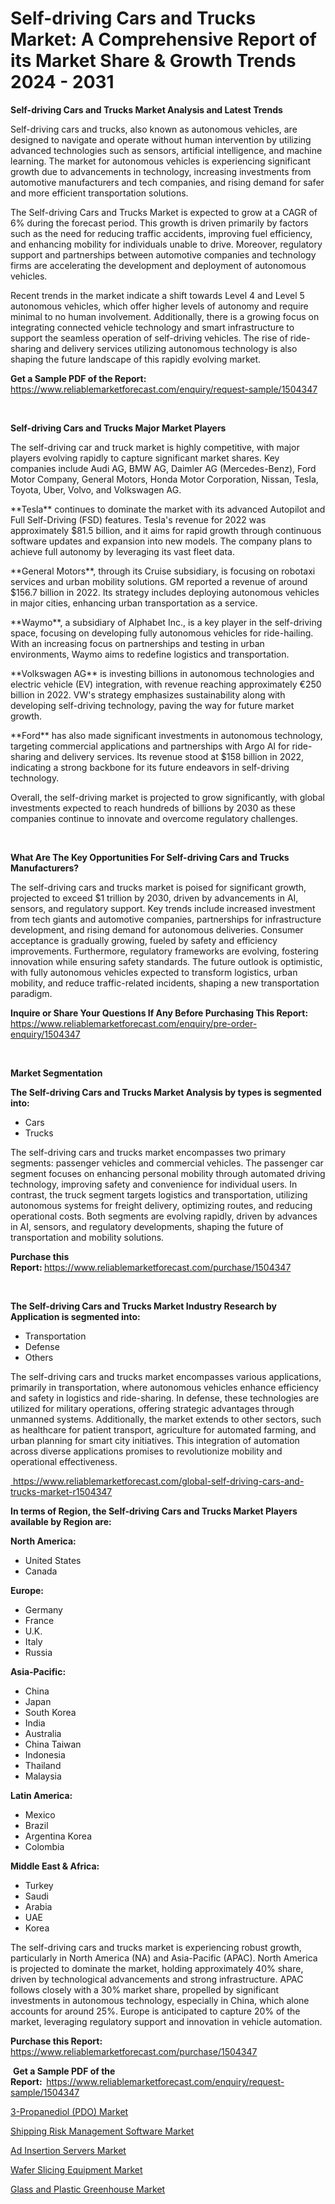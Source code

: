 <p><h1>Self-driving Cars and Trucks Market: A Comprehensive Report of its Market Share & Growth Trends 2024 - 2031</h1></p><p><strong>Self-driving Cars and Trucks Market Analysis and Latest Trends</strong></p>
<p><p>Self-driving cars and trucks, also known as autonomous vehicles, are designed to navigate and operate without human intervention by utilizing advanced technologies such as sensors, artificial intelligence, and machine learning. The market for autonomous vehicles is experiencing significant growth due to advancements in technology, increasing investments from automotive manufacturers and tech companies, and rising demand for safer and more efficient transportation solutions.</p><p>The Self-driving Cars and Trucks Market is expected to grow at a CAGR of 6% during the forecast period. This growth is driven primarily by factors such as the need for reducing traffic accidents, improving fuel efficiency, and enhancing mobility for individuals unable to drive. Moreover, regulatory support and partnerships between automotive companies and technology firms are accelerating the development and deployment of autonomous vehicles.</p><p>Recent trends in the market indicate a shift towards Level 4 and Level 5 autonomous vehicles, which offer higher levels of autonomy and require minimal to no human involvement. Additionally, there is a growing focus on integrating connected vehicle technology and smart infrastructure to support the seamless operation of self-driving vehicles. The rise of ride-sharing and delivery services utilizing autonomous technology is also shaping the future landscape of this rapidly evolving market.</p></p>
<p><strong>Get a Sample PDF of the Report:&nbsp;</strong> <a href="https://www.reliablemarketforecast.com/enquiry/request-sample/1504347?utm_campaign=1134&utm_medium=2&utm_source=Github&utm_content=ia&utm_term=12102024&utm_id=self-driving-cars-and-trucks">https://www.reliablemarketforecast.com/enquiry/request-sample/1504347</a></p>
<p>&nbsp;</p>
<p><strong>Self-driving Cars and Trucks Major Market Players</strong></p>
<p><p>The self-driving car and truck market is highly competitive, with major players evolving rapidly to capture significant market shares. Key companies include Audi AG, BMW AG, Daimler AG (Mercedes-Benz), Ford Motor Company, General Motors, Honda Motor Corporation, Nissan, Tesla, Toyota, Uber, Volvo, and Volkswagen AG. </p><p>**Tesla** continues to dominate the market with its advanced Autopilot and Full Self-Driving (FSD) features. Tesla's revenue for 2022 was approximately $81.5 billion, and it aims for rapid growth through continuous software updates and expansion into new models. The company plans to achieve full autonomy by leveraging its vast fleet data.</p><p>**General Motors**, through its Cruise subsidiary, is focusing on robotaxi services and urban mobility solutions. GM reported a revenue of around $156.7 billion in 2022. Its strategy includes deploying autonomous vehicles in major cities, enhancing urban transportation as a service.</p><p>**Waymo**, a subsidiary of Alphabet Inc., is a key player in the self-driving space, focusing on developing fully autonomous vehicles for ride-hailing. With an increasing focus on partnerships and testing in urban environments, Waymo aims to redefine logistics and transportation.</p><p>**Volkswagen AG** is investing billions in autonomous technologies and electric vehicle (EV) integration, with revenue reaching approximately €250 billion in 2022. VW's strategy emphasizes sustainability along with developing self-driving technology, paving the way for future market growth.</p><p>**Ford** has also made significant investments in autonomous technology, targeting commercial applications and partnerships with Argo AI for ride-sharing and delivery services. Its revenue stood at $158 billion in 2022, indicating a strong backbone for its future endeavors in self-driving technology.</p><p>Overall, the self-driving market is projected to grow significantly, with global investments expected to reach hundreds of billions by 2030 as these companies continue to innovate and overcome regulatory challenges.</p></p>
<p>&nbsp;</p>
<p><strong>What Are The Key Opportunities For Self-driving Cars and Trucks Manufacturers?</strong></p>
<p><p>The self-driving cars and trucks market is poised for significant growth, projected to exceed $1 trillion by 2030, driven by advancements in AI, sensors, and regulatory support. Key trends include increased investment from tech giants and automotive companies, partnerships for infrastructure development, and rising demand for autonomous deliveries. Consumer acceptance is gradually growing, fueled by safety and efficiency improvements. Furthermore, regulatory frameworks are evolving, fostering innovation while ensuring safety standards. The future outlook is optimistic, with fully autonomous vehicles expected to transform logistics, urban mobility, and reduce traffic-related incidents, shaping a new transportation paradigm.</p></p>
<p><strong>Inquire or Share Your Questions If Any Before Purchasing This Report:</strong> <a href="https://www.reliablemarketforecast.com/enquiry/pre-order-enquiry/1504347?utm_campaign=1134&utm_medium=2&utm_source=Github&utm_content=ia&utm_term=12102024&utm_id=self-driving-cars-and-trucks">https://www.reliablemarketforecast.com/enquiry/pre-order-enquiry/1504347</a></p>
<p>&nbsp;</p>
<p><strong>Market Segmentation</strong></p>
<p><strong>The Self-driving Cars and Trucks Market Analysis by types is segmented into:</strong></p>
<p><ul><li>Cars</li><li>Trucks</li></ul></p>
<p><p>The self-driving cars and trucks market encompasses two primary segments: passenger vehicles and commercial vehicles. The passenger car segment focuses on enhancing personal mobility through automated driving technology, improving safety and convenience for individual users. In contrast, the truck segment targets logistics and transportation, utilizing autonomous systems for freight delivery, optimizing routes, and reducing operational costs. Both segments are evolving rapidly, driven by advances in AI, sensors, and regulatory developments, shaping the future of transportation and mobility solutions.</p></p>
<p><strong>Purchase this Report:&nbsp;</strong><a href="https://www.reliablemarketforecast.com/purchase/1504347?utm_campaign=1134&utm_medium=2&utm_source=Github&utm_content=ia&utm_term=12102024&utm_id=self-driving-cars-and-trucks">https://www.reliablemarketforecast.com/purchase/1504347</a></p>
<p>&nbsp;</p>
<p><strong>The Self-driving Cars and Trucks Market Industry Research by Application is segmented into:</strong></p>
<p><ul><li>Transportation</li><li>Defense</li><li>Others</li></ul></p>
<p><p>The self-driving cars and trucks market encompasses various applications, primarily in transportation, where autonomous vehicles enhance efficiency and safety in logistics and ride-sharing. In defense, these technologies are utilized for military operations, offering strategic advantages through unmanned systems. Additionally, the market extends to other sectors, such as healthcare for patient transport, agriculture for automated farming, and urban planning for smart city initiatives. This integration of automation across diverse applications promises to revolutionize mobility and operational effectiveness.</p></p>
<p><a href="https://www.reliablemarketforecast.com/global-self-driving-cars-and-trucks-market-r1504347?utm_campaign=1134&utm_medium=2&utm_source=Github&utm_content=ia&utm_term=12102024&utm_id=self-driving-cars-and-trucks">&nbsp;https://www.reliablemarketforecast.com/global-self-driving-cars-and-trucks-market-r1504347</a></p>
<p><strong>In terms of Region, the Self-driving Cars and Trucks Market Players available by Region are:</strong></p>
<p>
    <p> <strong> North America: </strong>
        <ul>
            <li>United States</li>
            <li>Canada</li>
        </ul>
        </p> 
    <p> <strong> Europe: </strong>
        <ul>
            <li>Germany</li>
            <li>France</li>
            <li>U.K.</li>
            <li>Italy</li>
            <li>Russia</li>
        </ul>
        </p> 
    <p> <strong> Asia-Pacific: </strong>
        <ul>
            <li>China</li>
            <li>Japan</li>
            <li>South Korea</li>
            <li>India</li>
            <li>Australia</li>
            <li>China Taiwan</li>
            <li>Indonesia</li>
            <li>Thailand</li>
            <li>Malaysia</li>
        </ul>
        </p> 
    <p> <strong> Latin America: </strong>
        <ul>
            <li>Mexico</li>
            <li>Brazil</li>
            <li>Argentina Korea</li>
            <li>Colombia</li>
        </ul>
        </p> 
    <p> <strong> Middle East & Africa: </strong>
        <ul>
            <li>Turkey</li>
            <li>Saudi</li>
            <li>Arabia</li>
            <li>UAE</li>
            <li>Korea</li>
        </ul>
    </p>
    </p>
<p><p>The self-driving cars and trucks market is experiencing robust growth, particularly in North America (NA) and Asia-Pacific (APAC). North America is projected to dominate the market, holding approximately 40% share, driven by technological advancements and strong infrastructure. APAC follows closely with a 30% market share, propelled by significant investments in autonomous technology, especially in China, which alone accounts for around 25%. Europe is anticipated to capture 20% of the market, leveraging regulatory support and innovation in vehicle automation.</p></p>
<p><strong>Purchase this Report: </strong><a href="https://www.reliablemarketforecast.com/purchase/1504347?utm_campaign=1134&utm_medium=2&utm_source=Github&utm_content=ia&utm_term=12102024&utm_id=self-driving-cars-and-trucks">https://www.reliablemarketforecast.com/purchase/1504347</a></p>
<p>&nbsp;<strong>Get a Sample PDF of the Report:&nbsp;&nbsp;</strong><a href="https://www.reliablemarketforecast.com/enquiry/request-sample/1504347?utm_campaign=1134&utm_medium=2&utm_source=Github&utm_content=ia&utm_term=12102024&utm_id=self-driving-cars-and-trucks">https://www.reliablemarketforecast.com/enquiry/request-sample/1504347</a></p>
<p><strong></strong></p>
<p><p><a href="https://www.linkedin.com/pulse/3-propanediol-pdo-market-navigating-challenges-unlocking-uw14e?utm_campaign=1134&utm_medium=2&utm_source=Github&utm_content=ia&utm_term=12102024&utm_id=self-driving-cars-and-trucks">3-Propanediol (PDO) Market</a></p><p><a href="https://github.com/halkoitweden3/Market-Research-Report-List-1/blob/main/shipping-risk-management-software-market.md?utm_campaign=1134&utm_medium=2&utm_source=Github&utm_content=ia&utm_term=12102024&utm_id=self-driving-cars-and-trucks">Shipping Risk Management Software Market</a></p><p><a href="https://github.com/CliffMedina6/Market-Research-Report-List-6/blob/main/ad-insertion-servers-market.md?utm_campaign=1134&utm_medium=2&utm_source=Github&utm_content=ia&utm_term=12102024&utm_id=self-driving-cars-and-trucks">Ad Insertion Servers Market</a></p><p><a href="https://www.linkedin.com/pulse/how-regional-global-trends-shaping-wafer-slicing-equipment-market-xfmwe?utm_campaign=1134&utm_medium=2&utm_source=Github&utm_content=ia&utm_term=12102024&utm_id=self-driving-cars-and-trucks">Wafer Slicing Equipment Market</a></p><p><a href="https://www.linkedin.com/pulse/glass-plastic-greenhouse-market-growth-outlook-from-2024-hlm4e?utm_campaign=1134&utm_medium=2&utm_source=Github&utm_content=ia&utm_term=12102024&utm_id=self-driving-cars-and-trucks">Glass and Plastic Greenhouse Market</a></p></p>